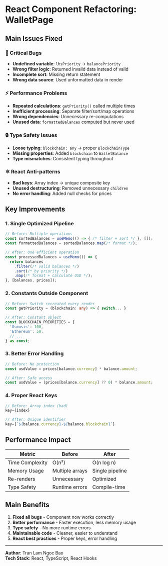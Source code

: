 # React Component Refactoring: WalletPage

## Main Issues Fixed

### 🚨 Critical Bugs
- **Undefined variable**: `lhsPriority` → `balancePriority`
- **Wrong filter logic**: Returned invalid data instead of valid
- **Incomplete sort**: Missing return statement
- **Wrong data source**: Used unformatted data in render

### ⚡ Performance Problems
- **Repeated calculations**: `getPriority()` called multiple times
- **Inefficient processing**: Separate filter/sort/map operations
- **Wrong dependencies**: Unnecessary re-computations
- **Unused data**: `formattedBalances` computed but never used

### 🔒 Type Safety Issues
- **Loose typing**: `blockchain: any` → proper `BlockchainType`
- **Missing properties**: Added `blockchain` to `WalletBalance`
- **Type mismatches**: Consistent typing throughout

### ⚛️ React Anti-patterns
- **Bad keys**: Array index → unique composite key
- **Unused destructuring**: Removed unnecessary `children`
- **No error handling**: Added null checks for prices

## Key Improvements

### 1. **Single Optimized Pipeline**
```typescript
// Before: Multiple operations
const sortedBalances = useMemo(() => { /* filter + sort */ }, []);
const formattedBalances = sortedBalances.map(/* format */);

// After: One efficient operation
const processedBalances = useMemo(() => {
  return balances
    .filter(/* valid balances */)
    .sort(/* by priority */)
    .map(/* format + calculate USD */);
}, [balances, prices]);
```

### 2. **Constants Outside Component**
```typescript
// Before: Switch recreated every render
const getPriority = (blockchain: any) => { switch... }

// After: Constant object
const BLOCKCHAIN_PRIORITIES = {
  'Osmosis': 100,
  'Ethereum': 50,
  // ...
} as const;
```

### 3. **Better Error Handling**
```typescript
// Before: No protection
const usdValue = prices[balance.currency] * balance.amount;

// After: Safe access
const usdValue = (prices[balance.currency] ?? 0) * balance.amount;
```

### 4. **Proper React Keys**
```typescript
// Before: Array index (bad)
key={index}

// After: Unique identifier
key={`${balance.currency}-${balance.blockchain}`}
```

## Performance Impact

| Metric | Before | After |
|--------|--------|-------|
| Time Complexity | O(n²) | O(n log n) |
| Memory Usage | Multiple arrays | Single pipeline |
| Re-renders | Unnecessary | Optimized |
| Type Safety | Runtime errors | Compile-time |

## Main Benefits

1. **Fixed all bugs** - Component now works correctly
2. **Better performance** - Faster execution, less memory usage
3. **Type safety** - No more runtime errors
4. **Maintainable code** - Cleaner, easier to understand
5. **React best practices** - Proper keys, error handling

---

**Author**: Tran Lam Ngoc Bao  
**Tech Stack**: React, TypeScript, React Hooks
